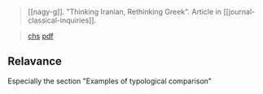> [[nagy-g]]. "Thinking Iranian, Rethinking Greek". Article in [[journal-classical-inquiries]]. 

> [chs](https://classical-inquiries.chs.harvard.edu/thinking-iranian-rethinking-greek/)
> [pdf](a/nagy2017-04-19.pdf)

## Relavance
Especially the section "Examples of typological comparison"